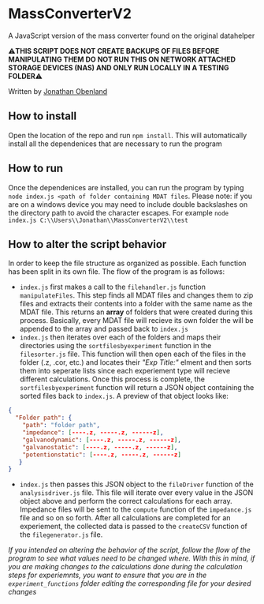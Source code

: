 # MassConverterV2

A JavaScript version of the mass converter found on the original datahelper

⚠**THIS SCRIPT DOES NOT CREATE BACKUPS OF FILES BEFORE MANIPULATING THEM DO NOT RUN THIS ON NETWORK ATTACHED STORAGE DEVICES (NAS) AND ONLY RUN LOCALLY IN A TESTING FOLDER**⚠

Written by [Jonathan Obenland](https://github.com/jobenland)
## How to install

Open the location of the repo and run `npm install`. This will automatically install all the dependenices that are necessary to run the program

## How to run

Once the dependenices are installed, you can run the program by typing `node index.js <path of folder containing MDAT files`. Please note: if you are on a windows device you may need to include double backslashes on the directory path to avoid the character escapes. For example `node index.js C:\\Users\\Jonathan\\MassConverterV2\\test`

## How to alter the script behavior

In order to keep the file structure as organized as possible. Each function has been split in its own file. The flow of the program is as follows:

 - `index.js` first makes a call to the `filehandler.js` function `manipulateFiles`. This step finds all MDAT files and changes them to zip files and extracts their contents into a folder with the same name as the MDAT file. This returns an **array** of folders that were created during this process. Basically, every MDAT file will recieve its own folder the will be appended to the array and passed back to `index.js`
 - `index.js` then iterates over each of the folders and maps their directories using the `sortfilesbyexperiment` function in the `filesorter.js` file. This function will then open each of the files in the folder (.z, .cor, etc.) and locates their *"Exp Title:"* elment and then sorts them into seperate lists since each experiement type will recieve different calculations. Once this process is complete, the `sortfilesbyexperiment` function will return a JSON object containing the sorted files back to `index.js`. A preview of that object looks like:
```JSON
{
  "Folder path": {
    "path": "folder path",
    "impedance": [----.z, -----.z, ------z],
    "galvanodynamic": [----.z, -----.z, ------z],
    "galvanostatic": [----.z, -----.z, ------z],
    "potentionstatic": [----.z, -----.z, ------z]
   }
}
```
- `index.js` then passes this JSON object to the `fileDriver` function of the `analysisdriver.js` file. This file will iterate over every value in the JSON object above and perform the correct calculations for each array. Impedance files will be sent to the `compute` function of the `impedance.js` file and so on so forth. After all calculations are completed for an experiement, the collected data is passed to the `createCSV` function of the `filegenerator.js` file.

*If you intended on altering the behavior of the script, follow the flow of the program to see what values need to be changed where. With this in mind, if you are making changes to the calculations done during the calculation steps for experiemnts, you want to ensure that you are in the `experiment_functions` folder editing the corresponding file for your desired changes*

